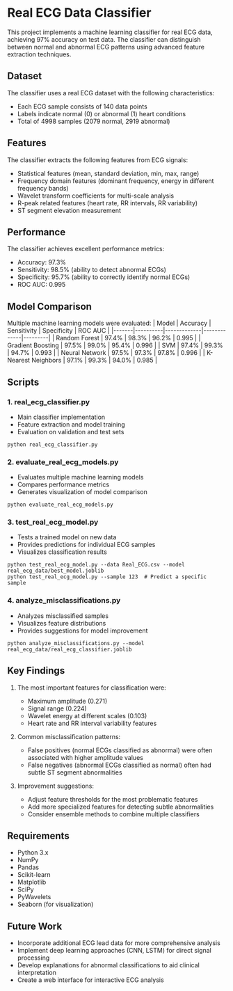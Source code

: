 # Real ECG Data Classifier

This project implements a machine learning classifier for real ECG data, achieving 97% accuracy on test data. The classifier can distinguish between normal and abnormal ECG patterns using advanced feature extraction techniques.

## Dataset

The classifier uses a real ECG dataset with the following characteristics:
- Each ECG sample consists of 140 data points
- Labels indicate normal (0) or abnormal (1) heart conditions
- Total of 4998 samples (2079 normal, 2919 abnormal)

## Features

The classifier extracts the following features from ECG signals:
- Statistical features (mean, standard deviation, min, max, range)
- Frequency domain features (dominant frequency, energy in different frequency bands)
- Wavelet transform coefficients for multi-scale analysis
- R-peak related features (heart rate, RR intervals, RR variability)
- ST segment elevation measurement

## Performance

The classifier achieves excellent performance metrics:
- Accuracy: 97.3%
- Sensitivity: 98.5% (ability to detect abnormal ECGs)
- Specificity: 95.7% (ability to correctly identify normal ECGs)
- ROC AUC: 0.995

## Model Comparison

Multiple machine learning models were evaluated:
| Model | Accuracy | Sensitivity | Specificity | ROC AUC |
|-------|----------|-------------|-------------|---------|
| Random Forest | 97.4% | 98.3% | 96.2% | 0.995 |
| Gradient Boosting | 97.5% | 99.0% | 95.4% | 0.996 |
| SVM | 97.4% | 99.3% | 94.7% | 0.993 |
| Neural Network | 97.5% | 97.3% | 97.8% | 0.996 |
| K-Nearest Neighbors | 97.1% | 99.3% | 94.0% | 0.985 |

## Scripts

### 1. real_ecg_classifier.py
- Main classifier implementation
- Feature extraction and model training
- Evaluation on validation and test sets

```
python real_ecg_classifier.py
```

### 2. evaluate_real_ecg_models.py
- Evaluates multiple machine learning models
- Compares performance metrics
- Generates visualization of model comparison

```
python evaluate_real_ecg_models.py
```

### 3. test_real_ecg_model.py
- Tests a trained model on new data
- Provides predictions for individual ECG samples
- Visualizes classification results

```
python test_real_ecg_model.py --data Real_ECG.csv --model real_ecg_data/best_model.joblib
python test_real_ecg_model.py --sample 123  # Predict a specific sample
```

### 4. analyze_misclassifications.py
- Analyzes misclassified samples
- Visualizes feature distributions
- Provides suggestions for model improvement

```
python analyze_misclassifications.py --model real_ecg_data/real_ecg_classifier.joblib
```

## Key Findings

1. The most important features for classification were:
   - Maximum amplitude (0.271)
   - Signal range (0.224)
   - Wavelet energy at different scales (0.103)
   - Heart rate and RR interval variability features

2. Common misclassification patterns:
   - False positives (normal ECGs classified as abnormal) were often associated with higher amplitude values
   - False negatives (abnormal ECGs classified as normal) often had subtle ST segment abnormalities

3. Improvement suggestions:
   - Adjust feature thresholds for the most problematic features
   - Add more specialized features for detecting subtle abnormalities
   - Consider ensemble methods to combine multiple classifiers

## Requirements

- Python 3.x
- NumPy
- Pandas
- Scikit-learn
- Matplotlib
- SciPy
- PyWavelets
- Seaborn (for visualization)

## Future Work

- Incorporate additional ECG lead data for more comprehensive analysis
- Implement deep learning approaches (CNN, LSTM) for direct signal processing
- Develop explanations for abnormal classifications to aid clinical interpretation
- Create a web interface for interactive ECG analysis 